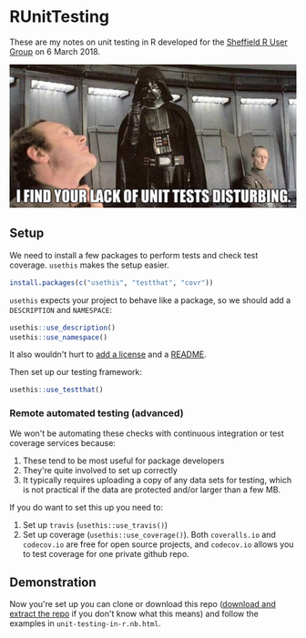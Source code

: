 
<!-- README.md is generated from README.Rmd. Please edit that file -->
RUnitTesting
============

These are my notes on unit testing in R developed for the [Sheffield R User Group](http://sheffieldr.github.io/) on 6 March 2018.

![I find your lack of unit tests disturbing](img/lack-of-unit-tests-disturbing.png)

Setup
-----

We need to install a few packages to perform tests and check test coverage. `usethis` makes the setup easier.

``` r
install.packages(c("usethis", "testthat", "covr"))
```

`usethis` expects your project to behave like a package, so we should add a `DESCRIPTION` and `NAMESPACE`:

``` r
usethis::use_description()
usethis::use_namespace()
```

It also wouldn't hurt to [add a license](http://r-pkgs.had.co.nz/description.html#license) and a [README](http://r-pkgs.had.co.nz/release.html#important-files).

Then set up our testing framework:

``` r
usethis::use_testthat()
```

### Remote automated testing (advanced)

We won't be automating these checks with continuous integration or test coverage services because:

1.  These tend to be most useful for package developers
2.  They're quite involved to set up correctly
3.  It typically requires uploading a copy of any data sets for testing, which is not practical if the data are protected and/or larger than a few MB.

If you do want to set this up you need to:

1.  Set up `travis` (`usethis::use_travis()`)
2.  Set up coverage (`usethis::use_coverage()`). Both `coveralls.io` and `codecov.io` are free for open source projects, and `codecov.io` allows you to test coverage for one private github repo.

Demonstration
-------------

Now you're set up you can clone or download this repo ([download and extract the repo](https://github.com/philmikejones/RUnitTesting/archive/master.zip) if you don't know what this means) and follow the examples in `unit-testing-in-r.nb.html`.
